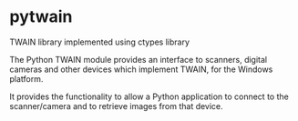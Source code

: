 pytwain
=======

TWAIN library implemented using ctypes library

The Python TWAIN module provides an interface to scanners,
digital cameras and other devices which implement TWAIN,
for the Windows platform.

It provides the functionality to allow a Python application to connect to the
scanner/camera and to retrieve images from that device.
